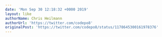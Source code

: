 ```yaml
---
date: 'Mon Sep 30 12:18:32 +0000 2019'
layout: like
authorName: Chris Heilmann
authorUrl: 'https://twitter.com/codepo8'
originalPost: 'https://twitter.com/codepo8/status/1178645300161978376'
---
```

